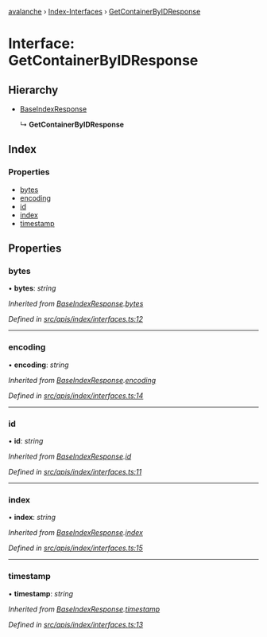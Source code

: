 [avalanche](../README.md) › [Index-Interfaces](../modules/index_interfaces.md) › [GetContainerByIDResponse](index_interfaces.getcontainerbyidresponse.md)

# Interface: GetContainerByIDResponse

## Hierarchy

* [BaseIndexResponse](index_interfaces.baseindexresponse.md)

  ↳ **GetContainerByIDResponse**

## Index

### Properties

* [bytes](index_interfaces.getcontainerbyidresponse.md#bytes)
* [encoding](index_interfaces.getcontainerbyidresponse.md#encoding)
* [id](index_interfaces.getcontainerbyidresponse.md#id)
* [index](index_interfaces.getcontainerbyidresponse.md#index)
* [timestamp](index_interfaces.getcontainerbyidresponse.md#timestamp)

## Properties

###  bytes

• **bytes**: *string*

*Inherited from [BaseIndexResponse](index_interfaces.baseindexresponse.md).[bytes](index_interfaces.baseindexresponse.md#bytes)*

*Defined in [src/apis/index/interfaces.ts:12](https://github.com/ava-labs/avalanchejs/blob/8c220c6/src/apis/index/interfaces.ts#L12)*

___

###  encoding

• **encoding**: *string*

*Inherited from [BaseIndexResponse](index_interfaces.baseindexresponse.md).[encoding](index_interfaces.baseindexresponse.md#encoding)*

*Defined in [src/apis/index/interfaces.ts:14](https://github.com/ava-labs/avalanchejs/blob/8c220c6/src/apis/index/interfaces.ts#L14)*

___

###  id

• **id**: *string*

*Inherited from [BaseIndexResponse](index_interfaces.baseindexresponse.md).[id](index_interfaces.baseindexresponse.md#id)*

*Defined in [src/apis/index/interfaces.ts:11](https://github.com/ava-labs/avalanchejs/blob/8c220c6/src/apis/index/interfaces.ts#L11)*

___

###  index

• **index**: *string*

*Inherited from [BaseIndexResponse](index_interfaces.baseindexresponse.md).[index](index_interfaces.baseindexresponse.md#index)*

*Defined in [src/apis/index/interfaces.ts:15](https://github.com/ava-labs/avalanchejs/blob/8c220c6/src/apis/index/interfaces.ts#L15)*

___

###  timestamp

• **timestamp**: *string*

*Inherited from [BaseIndexResponse](index_interfaces.baseindexresponse.md).[timestamp](index_interfaces.baseindexresponse.md#timestamp)*

*Defined in [src/apis/index/interfaces.ts:13](https://github.com/ava-labs/avalanchejs/blob/8c220c6/src/apis/index/interfaces.ts#L13)*
